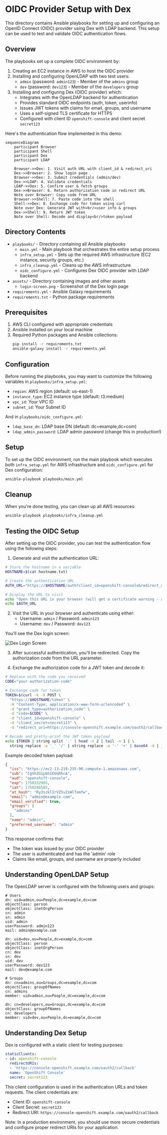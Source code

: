 # OIDC Provider Setup with Dex

This directory contains Ansible playbooks for setting up and configuring an OpenID Connect (OIDC) provider using Dex with LDAP backend. This setup can be used to test and validate OIDC authentication flows.

## Overview

The playbooks set up a complete OIDC environment by:

1. Creating an EC2 instance in AWS to host the OIDC provider
2. Installing and configuring OpenLDAP with two test users:
   - `admin` (password: `admin123`) - Member of the `admins` group
   - `dev` (password: `dev123`) - Member of the `developers` group
3. Installing and configuring Dex (OIDC provider) which:
   - Integrates with the OpenLDAP backend for authentication
   - Provides standard OIDC endpoints (auth, token, userinfo)
   - Issues JWT tokens with claims for email, groups, and username
   - Uses a self-signed TLS certificate for HTTPS
   - Configured with client ID `openshift-console` and client secret `secret123`

Here's the authentication flow implemented in this demo:

```mermaid
sequenceDiagram
    participant Browser
    participant Shell
    participant Dex
    participant LDAP

    Browser->>Dex: 1. Visit auth URL with client_id & redirect_uri
    Dex->>Browser: 2. Show login page
    Browser->>Dex: 3. Submit credentials (admin/dev)
    Dex->>LDAP: 4. Validate credentials
    LDAP->>Dex: 5. Confirm user & fetch groups
    Dex->>Browser: 6. Return authorization code in redirect URL
    Note over Browser: Copy code from URL
    Browser->>Shell: 7. Paste code into the shell
    Shell->>Dex: 8. Exchange code for token using curl
    Note over Dex: Generate JWT with<br/>user info & groups
    Dex->>Shell: 9. Return JWT token
    Note over Shell: Decode and display<br/>token payload
```

## Directory Contents

- `playbooks/` - Directory containing all Ansible playbooks
  - `main.yml` - Main playbook that orchestrates the entire setup process
  - `infra_setup.yml` - Sets up the required AWS infrastructure (EC2 instance, security groups, etc.)
  - `infra_cleanup.yml` - Cleans up the AWS infrastructure
  - `oidc_configure.yml` - Configures Dex OIDC provider with LDAP backend
- `assets/` - Directory containing images and other assets
  - `login-screen.png` - Screenshot of the Dex login page
- `requirements.yml` - Ansible Galaxy requirements
- `requirements.txt` - Python package requirements

## Prerequisites

1. AWS CLI configured with appropriate credentials
2. Ansible installed on your local machine
3. Required Python packages and Ansible collections:
   ```bash
   pip install -r requirements.txt
   ansible-galaxy install -r requirements.yml
   ```

## Configuration

Before running the playbooks, you may want to customize the following variables in `playbooks/infra_setup.yml`:

- `region`: AWS region (default: us-east-1)
- `instance_type`: EC2 instance type (default: t3.medium)
- `vpc_id`: Your VPC ID
- `subnet_id`: Your Subnet ID

And in `playbooks/oidc_configure.yml`:

- `ldap_base_dn`: LDAP base DN (default: dc=example,dc=com)
- `ldap_admin_password`: LDAP admin password (change this in production!)

## Setup

To set up the OIDC environment, run the main playbook which executes both `infra_setup.yml` for AWS infrastructure and `oidc_configure.yml` for Dex configuration:

```bash
ansible-playbook playbooks/main.yml
```

## Cleanup

When you're done testing, you can clean up all AWS resources:

```bash
ansible-playbook playbooks/infra_cleanup.yml
```

## Testing the OIDC Setup

After setting up the OIDC provider, you can test the authentication flow using the following steps:

1. Generate and visit the authentication URL:
```bash
# Store the hostname in a variable
HOSTNAME=$(cat hostname.txt)

# Create the authentication URL
AUTH_URL="https://$HOSTNAME/auth?client_id=openshift-console&redirect_uri=https://console-openshift.example.com/oauth2/callback&response_type=code&scope=openid%20email%20profile%20groups&state=testing129"

# Display the URL to visit
echo "Open this URL in your browser (will get a certificate warning - accept it):"
echo $AUTH_URL
```

2. Visit the URL in your browser and authenticate using either:
   - Username: `admin` / Password: `admin123`
   - Username: `dev` / Password: `dev123`

You'll see the Dex login screen:

![Dex Login Screen](assets/login-screen.png)

3. After successful authentication, you'll be redirected. Copy the authorization code from the URL parameter.

4. Exchange the authorization code for a JWT token and decode it:
```bash
# Replace with the code you received
CODE="your-authorization-code"

# Exchange code for token
TOKEN=$(curl -k -X POST \
  "https://$HOSTNAME/token" \
  -H "Content-Type: application/x-www-form-urlencoded" \
  -d "grant_type=authorization_code" \
  -d "code=$CODE" \
  -d "client_id=openshift-console" \
  -d "client_secret=secret123" \
  -d "redirect_uri=https://console-openshift.example.com/oauth2/callback")

# Decode and pretty-print the JWT token payload
echo $TOKEN | string split '.' | head -n 2 | tail -n 1 | \
  string replace -a '_' '/' | string replace -a '-' '+' | base64 -d | jq .
```

Example decoded token payload:
```json
{
  "iss": "https://ec2-13-219-235-90.compute-1.amazonaws.com",
  "sub": "CgVhZG1pbhIEbGRhcA",
  "aud": "openshift-console",
  "exp": 1750332985,
  "iat": 1750246585,
  "at_hash": "Ry3szklIrVZ5vZsWlTemfw",
  "email": "admin@example.com",
  "email_verified": true,
  "groups": [
    "admins"
  ],
  "name": "admin",
  "preferred_username": "admin"
}
```

This response confirms that:
- The token was issued by your OIDC provider
- The user is authenticated and has the 'admin' role
- Claims like email, groups, and username are properly included

## Understanding OpenLDAP Setup

The OpenLDAP server is configured with the following users and groups:

```ldif
# Users
dn: uid=admin,ou=People,dc=example,dc=com
objectClass: person
objectClass: inetOrgPerson
cn: admin
sn: admin
uid: admin
userPassword: admin123
mail: admin@example.com

dn: uid=dev,ou=People,dc=example,dc=com
objectClass: person
objectClass: inetOrgPerson
cn: dev
sn: dev
uid: dev
userPassword: dev123
mail: dev@example.com

# Groups
dn: cn=admins,ou=Groups,dc=example,dc=com
objectClass: groupOfNames
cn: admins
member: uid=admin,ou=People,dc=example,dc=com

dn: cn=developers,ou=Groups,dc=example,dc=com
objectClass: groupOfNames
cn: developers
member: uid=dev,ou=People,dc=example,dc=com
```

## Understanding Dex Setup

Dex is configured with a static client for testing purposes:

```yaml
staticClients:
- id: openshift-console
  redirectURIs:
  - 'https://console-openshift.example.com/oauth2/callback'
  name: 'OpenShift Console'
  secret: secret123
```

This client configuration is used in the authentication URLs and token requests. The client credentials are:
- Client ID: `openshift-console`
- Client Secret: `secret123`
- Redirect URI: `https://console-openshift.example.com/oauth2/callback`

Note: In a production environment, you should use more secure credentials and configure proper redirect URIs for your application.
